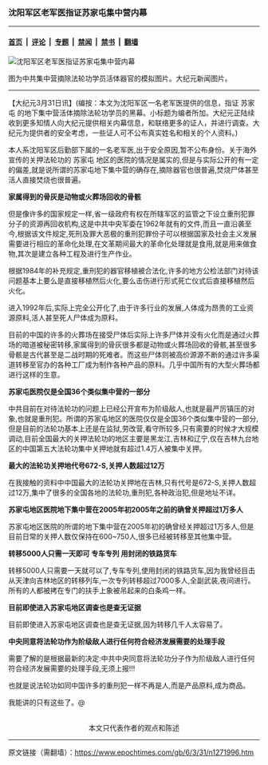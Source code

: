 ### 沈阳军区老军医指证苏家屯集中营内幕

---

#### [首页](../../../..?n1271996) &nbsp;|&nbsp; [评论](../../../../../epoch-comment?n1271996) &nbsp;|&nbsp; [专题](../../../../../epoch-special?n1271996) &nbsp;|&nbsp; [禁闻](../../../../../epoch-news?n1271996) &nbsp;|&nbsp; [禁书](../../../../../books?n1271996) &nbsp;|&nbsp; [翻墙](https://github.com/gfw-breaker/nogfw/blob/master/README.md?n1271996)


<div><img alt="沈阳军区老军医指证苏家屯集中营内幕" class="attachment-djy_600_400 size-djy_600_400 wp-post-image" src="https://i.epochtimes.com/assets/uploads/2006/03/60330125949789-600x400.jpg"/>
<div class="caption">
 <p>
  图为中共集中营摘除法轮功学员活体器官的模拟图片。大纪元新闻图片。
 </p>
</div></div><hr/><div class="post_content" id="artbody" itemprop="articleBody">
 <!-- article content begin -->
 <p>
  【大纪元3月31日讯】(编按：本文为沈阳军区一名老军医提供的信息，指证
  <ok href="https://www.epochtimes.com/gb/tag/%E8%8B%8F%E5%AE%B6%E5%B1%AF.html">
   苏家屯
  </ok>
  的地下集中营活体摘除法轮功学员的黑幕。小标题为编者所加。大纪元正陆续收到更多知情人向大纪元提供相关内幕信息，和联络更多的证人，并进行调查。大纪元为提供者的安全考虑，一些证人可不公布真实姓名和相关的个人资料。)
 </p>
 <p>
  本人系沈阳军区后勤部下属的一名老军医,出于安全原因,暂不公布身份。关于海外宣传的关押法轮功的
  <ok href="https://www.epochtimes.com/gb/tag/%E8%8B%8F%E5%AE%B6%E5%B1%AF.html">
   苏家屯
  </ok>
  地区的医院的情况是属实的,但是与实际公开的有一定的偏差,就是说所谓的苏家屯地下集中营的确存在,摘除器官也很普遍,焚烧尸体甚至活人直接焚烧也很普遍。
 </p>
 <p>
  <b>
   家属得到的骨灰是动物或火葬场回收的骨骸
  </b>
 </p>
 <p>
  但是像许多的国家规定一样,省一级政府有权在所辖军区的监管之下设立重刑犯罪分子的资源再回收机构,这是中共中央军委在1962年就有的文件,而且一直沿袭至今,根据该文件规定,死刑及罪大恶极的重刑犯罪份子可以根据国家及社会主义发展需要进行相应的革命化处理,在文革期间最大的革命化处理就是食用,就是用来做食物,其次是建立各种工程及进行生产作业。
 </p>
 <p>
  根据1984年的补充规定,重刑犯的器官移植被合法化,许多的地方公检法部门对待该问题基本上要么是直接移植然后火化,要么击伤进行形式死亡仪式后直接移植然后火化。
 </p>
 <p>
  进入1992年后,实际上完全公开化了,由于许多行业的发展,人体成为昂贵的工业资源原料,活人甚至死人尸体成为原料。
 </p>
 <p>
  目前的中国的许多的火葬场在接受尸体后实际上许多尸体并没有火化而是通过火葬场的暗道被秘密转移,家属得到的骨灰很多都是动物或火葬场回收的骨骸,甚至很多骨骸是古代甚至是二战时期的死难者。而这些尸体则被高价源源不断的通过许多渠道转移至官办的各种工厂成为制作各种产品的原料。几乎中国所有的大型火葬场都进行这样的生意。
 </p>
 <p>
  <b>
   苏家屯医院仅是全国36个类似集中营的一部分
  </b>
 </p>
 <p>
  中共目前在对待法轮功的问题上已经公开宣布为阶级敌人,也就是最严厉镇压的对象,也就是重刑犯。所谓的苏家屯地区的医院仅仅是全国36个类似集中营的一部分,但是目前的法轮功基本上还是在监狱,劳改营,看守所较多,只有需要的时候才大规模调动,目前全国最大的关押法轮功的地区主要是黑龙江,吉林和辽宁,仅在吉林九台地区的中国第五大法轮功集中关押地就有超过1.4万人被集中关押。
 </p>
 <p>
  <b>
   最大的法轮功关押地代号672-S,关押人数超过12万
  </b>
 </p>
 <p>
  在我接触的资料中中国最大的法轮功关押地在吉林,只有代号是672-S,关押人数超过12万,集中了很多的全国各地的法轮功,重刑犯,各种政治犯,但是地址不详。
 </p>
 <p>
  <b>
   苏家屯地区医院地下集中营在2005年初2005年之前的确曾关押超过1万多人
  </b>
 </p>
 <p>
  苏家屯地区医院的所谓的地下集中营在2005年初的确曾经关押超过1万多人,但是目前日常的关押人数仅保持在600~750人,很多已经被转移至其他集中营。
 </p>
 <p>
  <b>
   转移5000人只需一天即可 专车专列 用封闭的铁路货车
  </b>
 </p>
 <p>
  转移5000人只需要一天就可以了,专车专列,使用封闭的铁路货车,因为我曾经目击从天津向吉林地区的转移列车,一次专列转移超过7000多人,全副武装,夜间进行。所有的人都被拷在专门的扶手上象被吊起来的白条鸡一样。
 </p>
 <p>
  <b>
   目前即使进入苏家屯地区调查也是查无证据
  </b>
 </p>
 <p>
  目前即使进入苏家屯地区调查也是查无证据,因为转移几千人太容易了。
 </p>
 <p>
  <b>
   中央同意将法轮功作为阶级敌人进行任何符合经济发展需要的处理手段
  </b>
 </p>
 <p>
  需要了解的是根据最新的决定:中共中央同意将法轮功分子作为阶级敌人进行任何符合经济发展需要的处理手段,无须上报!!!
 </p>
 <p>
  也就是说法轮功如同中国许多的重刑犯一样不再是人,而是产品原料,成为商品。
 </p>
 <p>
  我能讲的只有这些了。@
  <br/>
  <font color="#ffffff">
   (http://www.dajiyuan.com)
  </font>
  <br/>
  <center>
   <font class="GY13">
    本文只代表作者的观点和陈述
   </font>
  </center>
 </p>
 <!-- article content end -->
 <div id="below_article_ad">
 </div>
</div>


---

原文链接（需翻墙）：https://www.epochtimes.com/gb/6/3/31/n1271996.htm